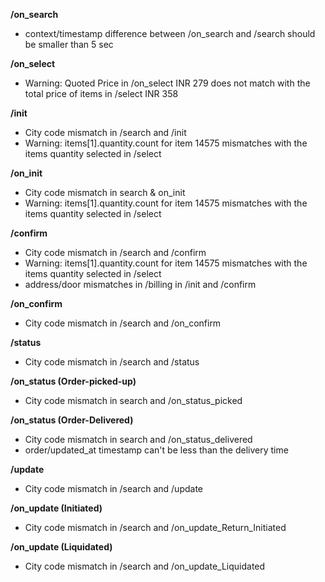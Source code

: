**/on_search**
- context/timestamp difference between /on_search and /search should be smaller than 5 sec

**/on_select**
- Warning: Quoted Price in /on_select INR 279 does not match with the total price of items in /select INR 358

**/init**
- City code mismatch in /search and /init
- Warning: items[1].quantity.count for item 14575 mismatches with the items quantity selected in /select

**/on_init**
- City code mismatch in search & on_init
- Warning: items[1].quantity.count for item 14575 mismatches with the items quantity selected in /select

**/confirm**
- City code mismatch in /search and /confirm
- Warning: items[1].quantity.count for item 14575 mismatches with the items quantity selected in /select
- address/door mismatches in /billing in /init and /confirm

**/on_confirm**
- City code mismatch in /search and /on_confirm

**/status**
- City code mismatch in /search and /status

**/on_status (Order-picked-up)**
- City code mismatch in search and /on_status_picked

**/on_status (Order-Delivered)**
- City code mismatch in search and /on_status_delivered
- order/updated_at timestamp can't be less than the delivery time

**/update**
- City code mismatch in /search and /update

**/on_update (Initiated)**
- City code mismatch in /search and /on_update_Return_Initiated

**/on_update (Liquidated)**
- City code mismatch in /search and /on_update_Liquidated

